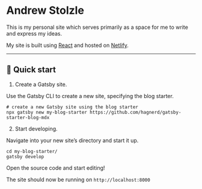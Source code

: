 # Andrew Stolzle

This is my personal site which serves primarily as a space for me to write and express my ideas.

My site is built using [React](https://reactjs.org/) and hosted on [Netlify](https://www.netlify.com/).

---

## 🚀 Quick start

1. Create a Gatsby site.

Use the Gatsby CLI to create a new site, specifying the blog starter.

```
# create a new Gatsby site using the blog starter
npx gatsby new my-blog-starter https://github.com/hagnerd/gatsby-starter-blog-mdx
```
2. Start developing.

Navigate into your new site’s directory and start it up.

```
cd my-blog-starter/
gatsby develop
```

Open the source code and start editing!

The site should now be running on `http://localhost:8000`